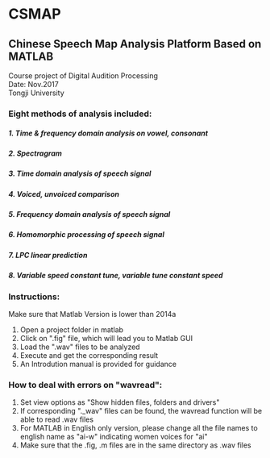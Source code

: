 # CSMAP
  ## Chinese Speech Map Analysis Platform Based on MATLAB  
  Course project of Digital Audition Processing  
  Date: Nov.2017  
  Tongji University
  
### Eight methods of analysis included:
##### 1. Time & frequency domain analysis on vowel, consonant
##### 2. Spectragram
##### 3. Time domain analysis of speech signal
##### 4. Voiced, unvoiced comparison
##### 5. Frequency domain analysis of speech signal
##### 6. Homomorphic processing of speech signal
##### 7. LPC linear prediction
##### 8. Variable speed constant tune, variable tune constant speed
### Instructions:
  Make sure that Matlab Version is lower than 2014a  
  1. Open a project folder in matlab  
  2. Click on ".fig" file, which will lead you to Matlab GUI
  3. Load the ".wav" files to be analyzed  
  4. Execute and get the corresponding result
  5. An Introdution manual is provided for guidance
### How to deal with errors on "wavread":
  1. Set view options as "Show hidden files, folders and drivers"  
  2. If corresponding "._wav" files can be found, the wavread function will be able to read .wav files  
  3. For MATLAB in English only version, please change all the file names to english name as "ai-w" indicating women voices for "ai"
  4. Make sure that the .fig, .m files are in the same directory as .wav files
